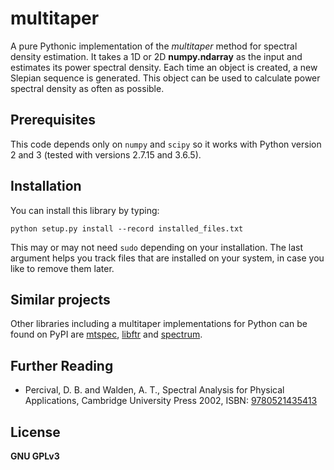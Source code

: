 # multitaper
A pure Pythonic implementation of the *multitaper* method for spectral density estimation. It takes a 1D or 2D **numpy.ndarray** as the input and estimates its power spectral density. Each time an object is created, a new Slepian sequence is generated. This object can be used to calculate power spectral density as often as possible.

## Prerequisites
This code depends only on `numpy` and `scipy` so it works with Python version 2 and 3 (tested with versions 2.7.15 and 3.6.5).

## Installation

You can install this library by typing:

    python setup.py install --record installed_files.txt

This may or may not need `sudo` depending on your installation. The last argument helps you track files that are installed on your system, in case you like to remove them later.

## Similar projects
Other libraries including a multitaper implementations for Python can be found on PyPI are [mtspec](https://pypi.org/project/mtspec/), [libftr](https://pypi.org/project/libtfr/) and [spectrum](https://pypi.org/project/spectrum/).

## Further Reading

* Percival, D. B. and Walden, A. T., Spectral Analysis for Physical Applications, Cambridge University Press 2002, ISBN: [9780521435413](http://www.worldcat.org/oclc/803678734)

## License
**GNU GPLv3**
